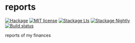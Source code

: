 # reports

[![Hackage](https://img.shields.io/hackage/v/reports.svg)](https://hackage.haskell.org/package/reports)
[![MIT license](https://img.shields.io/badge/license-MIT-blue.svg)](LICENSE)
[![Stackage Lts](http://stackage.org/package/reports/badge/lts)](http://stackage.org/lts/package/reports)
[![Stackage Nightly](http://stackage.org/package/reports/badge/nightly)](http://stackage.org/nightly/package/reports)
[![Build status](https://secure.travis-ci.org/gillchristian/reports.svg)](https://travis-ci.org/gillchristian/reports)

reports of my finances
